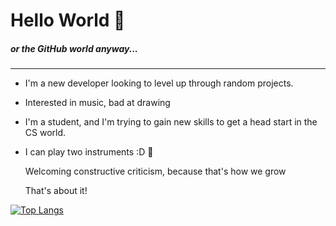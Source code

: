 # Hello World 🤩
##### or the GitHub world anyway...
___
- I'm a new developer looking to level up through random projects.
- Interested in music, bad at drawing
- I'm a student, and I'm trying to gain new skills to get a head start in the CS world.
- I can play two instruments :D 🎷

  Welcoming constructive criticism, because that's how we grow
  
  That's about it!

[![Top Langs](https://github-readme-stats.vercel.app/api/top-langs/?username=javacyde)](https://github.com/anuraghazra/github-readme-stats)
